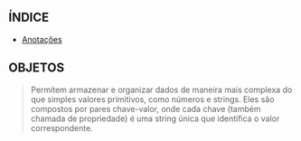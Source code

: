## ÍNDICE

* [Anotações](https://github.com/felipe0424/AULA-05---OBJETOS/blob/master/MD/ANOTA%C3%87%C3%95ES.md)

## OBJETOS
> Permitem armazenar e organizar dados de maneira mais complexa do que simples valores primitivos, como números e strings. Eles são compostos por pares chave-valor, onde cada chave (também chamada de propriedade) é uma string única que identifica o valor correspondente.